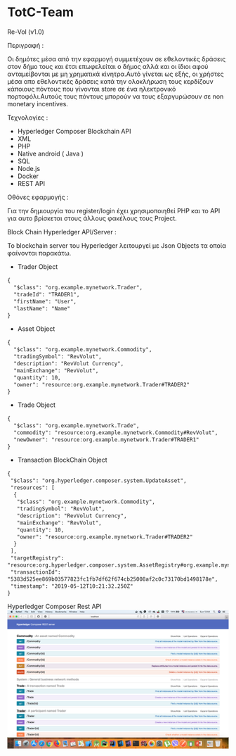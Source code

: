 # TotC-Team

Re-Vol (v1.0)

Περιγραφή : 

Οι δημότες μέσα από την εφαρμογή συμμετέχουν σε εθελοντικές δράσεις στον δήμο τους και έτσι επωφελείται ο δήμος αλλά 
και οι ίδιοι αφού ανταμείβονται με μη χρηματικά κίνητρα.Αυτό γίνεται ως εξής, οι χρήστες μέσα απο εθελοντικές δράσεις κατά την 
ολοκλήρωση τους κερδίζουν κάποιους πόντους που γίνονται store σε ένα ηλεκτρονικό πορτοφόλι.Αυτούς τους πόντους μπορούν να τους 
εξαργυρώσουν σε non monetary incentives.

Τεχνολογίες :

- Hyperledger Composer  Blockchain  API
- XML
- PHP
- Native android ( Java )
- SQL
- Node.js
- Docker
- REST API 

Οθόνες εφαρμογής :

Για την δημιουργία του register/login έχει χρησιμοποιηθεί PHP και το API για αυτο βρίσκεται στους άλλους φακέλους τους Project.

Block Chain Hyperledger API/Server :

To blockchain server του Hyperledger  λειτουργεί με Json Objects τα οποία φαίνονται παρακάτω.

- Trader Object

```
{
  "$class": "org.example.mynetwork.Trader",
  "tradeId": "TRADER1",
  "firstName": "User",
  "lastName": "Name"
}
```

- Asset Object 

```
{
  "$class": "org.example.mynetwork.Commodity",
  "tradingSymbol": "RevVolut",
  "description": "RevVolut Currency",
  "mainExchange": "RevVolut",
  "quantity": 10,
  "owner": "resource:org.example.mynetwork.Trader#TRADER2"
}
```

- Trade Object 

```
{
  "$class": "org.example.mynetwork.Trade",
  "commodity": "resource:org.example.mynetwork.Commodity#RevVolut",
  "newOwner": "resource:org.example.mynetwork.Trader#TRADER1"
}
```

- Transaction BlockChain Object

```
{
 "$class": "org.hyperledger.composer.system.UpdateAsset",
 "resources": [
  {
   "$class": "org.example.mynetwork.Commodity",
   "tradingSymbol": "RevVolut",
   "description": "RevVolut Currency",
   "mainExchange": "RevVolut",
   "quantity": 10,
   "owner": "resource:org.example.mynetwork.Trader#TRADER2"
  }
 ],
 "targetRegistry": "resource:org.hyperledger.composer.system.AssetRegistry#org.example.mynetwork.Commodity",
 "transactionId": "5383d525ee869b03577823fc1fb7df62f674cb25008af2c0c73170bd1498178e",
 "timestamp": "2019-05-12T10:21:32.250Z"
}
```

Hyperledger Composer Rest API 
![alt text](https://raw.githubusercontent.com/smartcity3/TotC-Team/c34c2aeffc8a7b63e7f853a5fe2f429945cfe163/REST%20API%20.png)
